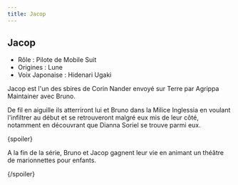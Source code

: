```yaml
---
title: Jacop
---
```


Jacop
-----



* Rôle : Pilote de Mobile Suit
* Origines : Lune
* Voix Japonaise : Hidenari Ugaki



Jacop est l'un des sbires de Corin Nander envoyé sur Terre par Agrippa Maintainer avec Bruno.   

  

 De fil en aiguille ils atterriront lui et Bruno dans la Milice Inglessia en voulant l'infiltrer au début et se retrouveront malgré eux mis de leur côté, notamment en découvrant que Dianna Soriel se trouve parmi eux.   

  

 {spoiler}  

 A la fin de la série, Bruno et Jacop gagnent leur vie en animant un théâtre de marionnettes pour enfants.  

 {/spoiler}